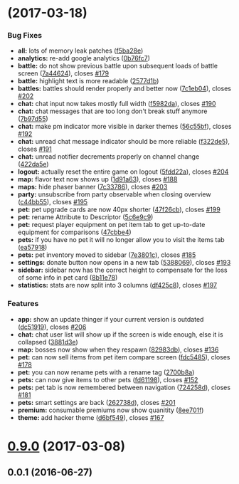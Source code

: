 <a name=""></a>
# [](https://github.com/IdleLands/Play/compare/0.9.0...v) (2017-03-18)


### Bug Fixes

* **all:** lots of memory leak patches ([f5ba28e](https://github.com/IdleLands/Play/commit/f5ba28e))
* **analytics:** re-add google analytics ([0b76fc7](https://github.com/IdleLands/Play/commit/0b76fc7))
* **battle:** do not show previous battle upon subsequent loads of battle screen ([7a44624](https://github.com/IdleLands/Play/commit/7a44624)), closes [#179](https://github.com/IdleLands/Play/issues/179)
* **battle:** highlight text is more readable ([2577d1b](https://github.com/IdleLands/Play/commit/2577d1b))
* **battles:** battles should render properly and better now ([7c1eb04](https://github.com/IdleLands/Play/commit/7c1eb04)), closes [#202](https://github.com/IdleLands/Play/issues/202)
* **chat:** chat input now takes mostly full width ([f5982da](https://github.com/IdleLands/Play/commit/f5982da)), closes [#190](https://github.com/IdleLands/Play/issues/190)
* **chat:** chat messages that are too long don't break stuff anymore ([7b97d55](https://github.com/IdleLands/Play/commit/7b97d55))
* **chat:** make pm indicator more visible in darker themes ([56c55bf](https://github.com/IdleLands/Play/commit/56c55bf)), closes [#192](https://github.com/IdleLands/Play/issues/192)
* **chat:** unread chat message indicator should be more reliable ([f322de5](https://github.com/IdleLands/Play/commit/f322de5)), closes [#191](https://github.com/IdleLands/Play/issues/191)
* **chat:** unread notifier decrements properly on channel change ([422da5e](https://github.com/IdleLands/Play/commit/422da5e))
* **logout:** actually reset the entire game on logout ([5fdd22a](https://github.com/IdleLands/Play/commit/5fdd22a)), closes [#204](https://github.com/IdleLands/Play/issues/204)
* **map:** flavor text now shows up ([1d91a63](https://github.com/IdleLands/Play/commit/1d91a63)), closes [#188](https://github.com/IdleLands/Play/issues/188)
* **maps:** hide phaser banner ([7c33786](https://github.com/IdleLands/Play/commit/7c33786)), closes [#203](https://github.com/IdleLands/Play/issues/203)
* **party:** unsubscribe from party observable when closing overview ([c44bb55](https://github.com/IdleLands/Play/commit/c44bb55)), closes [#195](https://github.com/IdleLands/Play/issues/195)
* **pet:** pet upgrade cards are now 40px shorter ([47f26cb](https://github.com/IdleLands/Play/commit/47f26cb)), closes [#199](https://github.com/IdleLands/Play/issues/199)
* **pet:** rename Attribute to Descriptor ([5c6e9c9](https://github.com/IdleLands/Play/commit/5c6e9c9))
* **pet:** request player equipment on pet item tab to get up-to-date equipment for comparisons ([47cbbe4](https://github.com/IdleLands/Play/commit/47cbbe4))
* **pets:** if you have no pet it will no longer allow you to visit the items tab ([ea57918](https://github.com/IdleLands/Play/commit/ea57918))
* **pets:** pet inventory moved to sidebar ([7e3801c](https://github.com/IdleLands/Play/commit/7e3801c)), closes [#185](https://github.com/IdleLands/Play/issues/185)
* **settings:** donate button now opens in a new tab ([5388069](https://github.com/IdleLands/Play/commit/5388069)), closes [#193](https://github.com/IdleLands/Play/issues/193)
* **sidebar:** sidebar now has the correct height to compensate for the loss of some info in pet card ([8b11e78](https://github.com/IdleLands/Play/commit/8b11e78))
* **statistics:** stats are now split into 3 columns ([df425c8](https://github.com/IdleLands/Play/commit/df425c8)), closes [#197](https://github.com/IdleLands/Play/issues/197)


### Features

* **app:** show an update thinger if your current version is outdated ([dc51919](https://github.com/IdleLands/Play/commit/dc51919)), closes [#206](https://github.com/IdleLands/Play/issues/206)
* **chat:** chat user list will show up if the screen is wide enough, else it is collapsed ([3881d3e](https://github.com/IdleLands/Play/commit/3881d3e))
* **map:** bosses now show when they respawn ([82983db](https://github.com/IdleLands/Play/commit/82983db)), closes [#136](https://github.com/IdleLands/Play/issues/136)
* **pet:** can now sell items from pet item compare screen ([fdc5485](https://github.com/IdleLands/Play/commit/fdc5485)), closes [#178](https://github.com/IdleLands/Play/issues/178)
* **pet:** you can now rename pets with a rename tag ([2700b8a](https://github.com/IdleLands/Play/commit/2700b8a))
* **pets:** can now give items to other pets ([fd61198](https://github.com/IdleLands/Play/commit/fd61198)), closes [#152](https://github.com/IdleLands/Play/issues/152)
* **pets:** pet tab is now remembered between navigation ([724258d](https://github.com/IdleLands/Play/commit/724258d)), closes [#181](https://github.com/IdleLands/Play/issues/181)
* **pets:** smart settings are back ([262738d](https://github.com/IdleLands/Play/commit/262738d)), closes [#201](https://github.com/IdleLands/Play/issues/201)
* **premium:** consumable premiums now show quanitity ([8ee701f](https://github.com/IdleLands/Play/commit/8ee701f))
* **theme:** add hacker theme ([d6bf549](https://github.com/IdleLands/Play/commit/d6bf549)), closes [#167](https://github.com/IdleLands/Play/issues/167)



<a name="0.9.0"></a>
# [0.9.0](https://github.com/IdleLands/Play/compare/0.0.1...0.9.0) (2017-03-08)



<a name="0.0.1"></a>
## 0.0.1 (2016-06-27)



